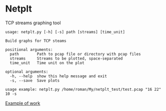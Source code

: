 # Netplt

TCP streams graphing tool

```
usage: netplt.py [-h] [-s] path [streams] [time_unit]

Build graphs for TCP steams

positional arguments:
  path        Path to pcap file or directory with pcap files
  streams     Streams to be plotted, space-separated
  time_unit   Time unit on the plot

optional arguments:
  -h, --help  show this help message and exit
  -s, --save  Save plots

usage example: netplt.py /home/roman/My/netplt_test/test.pcap "16 22" 10 -s
```
 
[Example of work](https://helicopter.intra.ispras.ru/vovchenko.ra/netplt/-/blob/master/streams_graph_test.png)